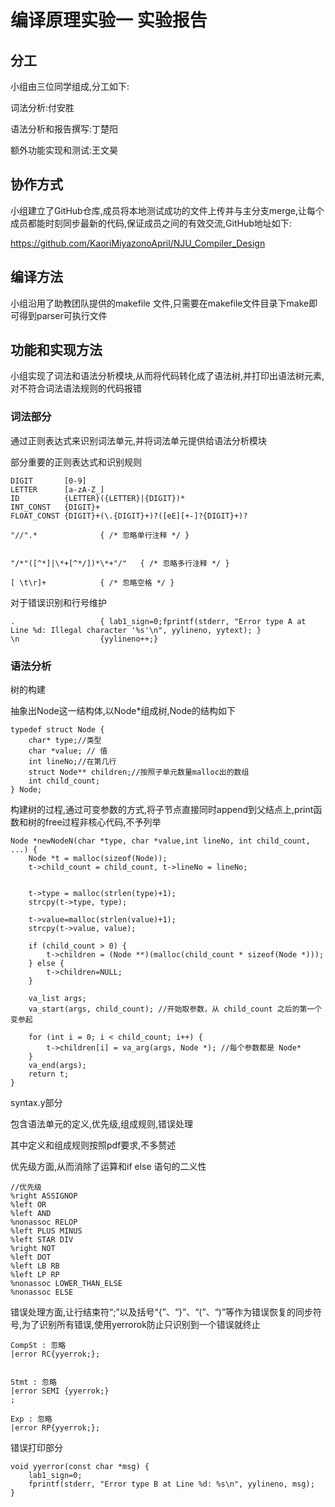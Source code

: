# 编译原理实验一 实验报告

## 分工

小组由三位同学组成,分工如下:

词法分析:付安胜

语法分析和报告撰写:丁楚阳

额外功能实现和测试:王文昊



## 协作方式

小组建立了GitHub仓库,成员将本地测试成功的文件上传并与主分支merge,让每个成员都能时刻同步最新的代码,保证成员之间的有效交流,GitHub地址如下:

https://github.com/KaoriMiyazonoApril/NJU_Compiler_Design



## 编译方法

小组沿用了助教团队提供的makefile 文件,只需要在makefile文件目录下make即可得到parser可执行文件



## 功能和实现方法

小组实现了词法和语法分析模块,从而将代码转化成了语法树,并打印出语法树元素,对不符合词法语法规则的代码报错

### 词法部分

通过正则表达式来识别词法单元,并将词法单元提供给语法分析模块

部分重要的正则表达式和识别规则

```
DIGIT       [0-9]
LETTER      [a-zA-Z_]
ID          {LETTER}({LETTER}|{DIGIT})*
INT_CONST   {DIGIT}+
FLOAT_CONST {DIGIT}+(\.{DIGIT}+)?([eE][+-]?{DIGIT}+)?

"//".*              { /* 忽略单行注释 */ }


"/*"([^*]|\*+[^*/])*\*+"/"   { /* 忽略多行注释 */ }

[ \t\r]+            { /* 忽略空格 */ }
```

对于错误识别和行号维护

```
.                   { lab1_sign=0;fprintf(stderr, "Error type A at Line %d: Illegal character '%s'\n", yylineno, yytext); }
\n                  {yylineno++;}
```



### 语法分析

树的构建

抽象出Node这一结构体,以Node*组成树,Node的结构如下

```
typedef struct Node {
    char* type;//类型
    char *value; // 值
    int lineNo;//在第几行
    struct Node** children;//按照子单元数量malloc出的数组
    int child_count;
} Node;
```



构建树的过程,通过可变参数的方式,将子节点直接同时append到父结点上,print函数和树的free过程非核心代码,不予列举

```
Node *newNodeN(char *type, char *value,int lineNo, int child_count, ...) {
    Node *t = malloc(sizeof(Node));
    t->child_count = child_count, t->lineNo = lineNo;
    

    t->type = malloc(strlen(type)+1);
    strcpy(t->type, type);

    t->value=malloc(strlen(value)+1);
    strcpy(t->value, value);

    if (child_count > 0) {
        t->children = (Node **)(malloc(child_count * sizeof(Node *)));
    } else {
        t->children=NULL;
    }

    va_list args;
    va_start(args, child_count); //开始取参数，从 child_count 之后的第一个变参起

    for (int i = 0; i < child_count; i++) {
        t->children[i] = va_arg(args, Node *); //每个参数都是 Node*
    }
    va_end(args);
    return t;
}
```



syntax.y部分

包含语法单元的定义,优先级,组成规则,错误处理

其中定义和组成规则按照pdf要求,不多赘述

优先级方面,从而消除了运算和if else 语句的二义性

```
//优先级
%right ASSIGNOP
%left OR
%left AND
%nonassoc RELOP
%left PLUS MINUS
%left STAR DIV
%right NOT
%left DOT
%left LB RB
%left LP RP
%nonassoc LOWER_THAN_ELSE
%nonassoc ELSE

```



错误处理方面,让行结束符“;”以及括号“{”、“}”、“(”、“)”等作为错误恢复的同步符号,为了识别所有错误,使用yerrorok防止只识别到一个错误就终止

```
CompSt : 忽略
|error RC{yyerrok;};


Stmt : 忽略
|error SEMI {yyerrok;}
;

Exp : 忽略
|error RP{yyerrok;};
```





错误打印部分

```
void yyerror(const char *msg) {
    lab1_sign=0;
    fprintf(stderr, "Error type B at Line %d: %s\n", yylineno, msg);
}
```

